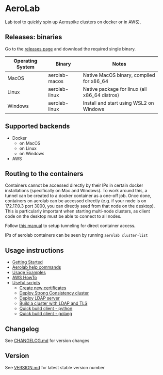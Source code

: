 # AeroLab

Lab tool to quickly spin up Aerospike clusters on docker or in AWS).

## Releases: binaries

Go to the [releases page](https://github.com/citrusleaf/aerolab/releases) and download the required single binary.

Operating System | Binary | Notes
--- | --- | ---
MacOS | aerolab-macos | Native MacOS binary, compiled for x86_64
Linux | aerolab-linux | Native package for linux (all x86_64 distros)
Windows | aerolab-linux | Install and start using WSL2 on Windows

## Supported backends

* Docker
  * on MacOS
  * on Linux
  * on Windows
* AWS

## Routing to the containers

Containers cannot be accessed directly by their IPs in certain docker installations (specifically on Mac and Windows). To work around this, a tunnel can be created to a docker container as a one-off job. Once done, containers on aerolab can be accessed directly (e.g. if your node is on 172.17.0.3 port 3000, you can directly seed from that node on the desktop). This is particularly important when starting multi-node clusters, as client code on the desktop must be able to connect to all nodes.

Follow [this manual](tunnel-container-openvpn/README.md) to setup tunneling for direct container access.

IPs of aerolab containers can be seen by running `aerolab cluster-list`

## Usage instructions

* [Getting Started](docs/GETTING_STARTED.md)
* [Aerolab help commands](docs/USING_HELP.md)
* [Usage Examples](docs/usage/README.md)
* [AWS HowTo](docs/aws/README.md)
* [Useful scripts](scripts/README.md)
  * [Create new certificates](scripts/CERTS.md)
  * [Deploy Strong Consistency cluster](scripts/STRONG.md)
  * [Deploy LDAP server](scripts/aerolab-ldap/README.md)
  * [Build a cluster with LDAP and TLS](scripts/aerolab-buildenv/README.md)
  * [Quick build client - python](scripts/aerolab-pythonclient/README.md)
  * [Quick build client - golang](scripts/aerolab-goclient/README.md)

## Changelog

See [CHANGELOG.md](CHANGELOG.md) for version changes

## Version

See [VERSION.md](VERSION.md) for latest stable version number

